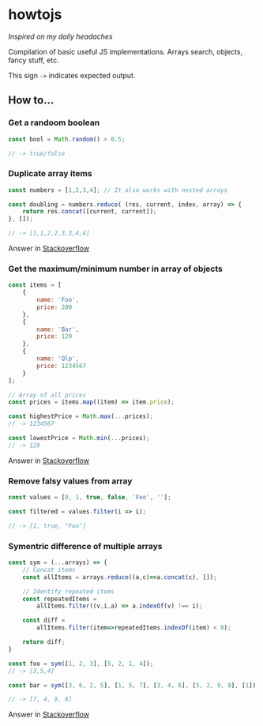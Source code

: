# howtojs
_Inspired on my daily headaches_ 

Compilation of basic useful JS implementations.
Arrays search, objects, fancy stuff, etc.


This sign `->` indicates expected output.

## How to...

### Get a randoom boolean

```javascript
const bool = Math.random() > 0.5;

// -> true/false
```

### Duplicate array items

```javascript
const numbers = [1,2,3,4]; // It also works with nested arrays

const doubling = numbers.reduce( (res, current, index, array) => {
    return res.concat([current, current]);
}, []);

// -> [1,1,2,2,3,3,4,4] 

```

Answer in [Stackoverflow](https://stackoverflow.com/a/48792296/2323944)

### Get the maximum/minimum number in array of objects

```javascript
const items = [
    {
        name: 'Foo',
        price: 200
    },
    {
        name: 'Bar',
        price: 129
    },
    {
        name: 'Qlp',
        price: 1234567
    }
];

// Array of all prices
const prices = items.map((item) => item.price);

const highestPrice = Math.max(...prices);
// -> 1234567

const lowestPrice = Math.min(...prices);
// -> 129
```

Answer in [Stackoverflow](https://stackoverflow.com/a/48787756/2323944)

### Remove falsy values from array
```javascript
const values = [0, 1, true, false, 'Foo', ''];

const filtered = values.filter(i => i);

// -> [1, true, "Foo"]
```

### Symentric difference of multiple arrays

```javascript
const sym = (...arrays) => {
    // Concat items
    const allItems = arrays.reduce((a,c)=>a.concat(c), []);

    // Identify repeated items
    const repeatedItems = 
        allItems.filter((v,i,a) => a.indexOf(v) !== i);

    const diff = 
        allItems.filter(item=>repeatedItems.indexOf(item) < 0);

    return diff;        
}

const foo = sym([1, 2, 3], [5, 2, 1, 4]); 
// -> [3,5,4]

const bar = sym([3, 6, 2, 5], [1, 5, 7], [3, 4, 6], [5, 2, 9, 8], [1]);

// -> [7, 4, 9, 8]

```

Answer in [Stackoverflow](https://stackoverflow.com/a/48705693/2323944)